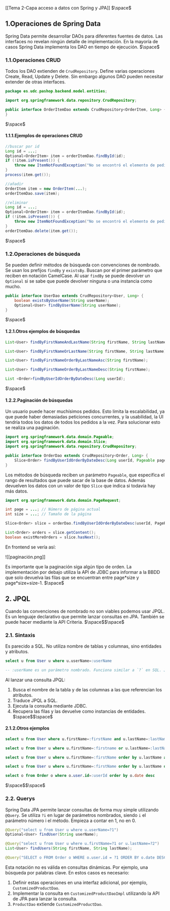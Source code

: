 [[Tema 2-Capa acceso a datos con Spring y JPA]]
$\space$
## 1.Operaciones de Spring Data
Spring Data permite desarrollar DAOs para diferentes fuentes de datos. Las interfaces no revelan ningún detalle de implementación. En la mayoría de casos Spring Data implementa los DAO en tiempo de ejecución.
$\space$
### 1.1.Operaciones CRUD
Todos los DAO extienden de `CrudRepository`. Define varias operaciones Create, Read, Update y Delete. Sin embargo algunos DAO pueden necesitar extender de otras interfaces.

```java
package es.udc.pashop.backend.model.entities;

import org.springframework.data.repository.CrudRepository;

public interface OrderItemDao extends CrudRepository<OrderItem, Long> {
}
```
$\space$
#### 1.1.1.Ejemplos de operaciones CRUD

```java
//buscar por id
Long id = ...;
Optional<OrderItem> item = orderItemDao.findById(id);
if (!item.isPresent()) {
    throw new ItemNotFoundException("No se encontró el elemento de pedido con el ID: " + id);
}
process(item.get());

//añadir
OrderItem item = new OrderItem(...);
orderItemDao.save(item);

//eliminar
Long id = ...;
Optional<OrderItem> item = orderItemDao.findById(id);
if (!item.isPresent()) {
    throw new ItemNotFoundException("No se encontró el elemento de pedido con el ID: " + id);
}
orderItemDao.delete(item.get());
```
$\space$
### 1.2.Operaciones de búsqueda
Se pueden definir métodos de búsqueda con convenciones de nombrado. Se usan los prefijos `findBy` y `existsBy`. Buscan por el primer parámetro que reciben en notación CamelCase. Al usar `findBy` se puede devolver un `Optional` si se sabe que puede devolver ninguna o una instancia como mucho.

```java
public interface UserDao extends CrudRepository<User, Long> {
    boolean existsByUserName(String userName);
    Optional<User> findByUserName(String userName);
}
```
$\space$
#### 1.2.1.Otros ejemplos de búsquedas

```java
List<User> findByFirstNameAndLastName(String firstName, String lastName);

List<User> findByFirstNameOrLastName(String firstName, String lastName);

List<User> findByFirstNameOrderByLastNameAsc(String firstName);

List<User> findByFirstNameOrderByLastNameDesc(String firstName);

List <Order>findByUserIdOrderByDateDesc(Long userId);
```
$\space$
#### 1.2.2.Paginación de búsquedas
Un usuario puede hacer muchísimos pedidos. Esto limita la escalabilidad, ya que puede haber demasiadas peticiones concurrentes, y la usabilidad, la UI tendría todos los datos de todos los pedidos a la vez. Para solucionar esto se realiza una paginación.

```java
import org.springframework.data.domain.Pageable;
import org.springframework.data.domain.Slice;
import org.springframework.data.repository.CrudRepository;

public interface OrderDao extends CrudRepository<Order, Long> {
    Slice<Order> findByUserIdOrderByDateDesc(Long userId, Pageable pageable);
}
```

Los métodos de búsqueda reciben un parámetro `Pageable`, que especifica el rango de resultados que puede sacar de la base de datos. Además devuelven los datos con un valor de tipo `Slice` que indica si todavía hay más datos.

```java
import org.springframework.data.domain.PageRequest;

int page = ...; // Número de página actual
int size = ...; // Tamaño de la página

Slice<Order> slice = orderDao.findByUserIdOrderByDateDesc(userId, PageRequest.of(page, size));

List<Order> orders = slice.getContent(); 
boolean existMoreOrders = slice.hasNext(); 
```

En frontend se vería así:

![[paginación.png]]

Es importante que la paginación siga algún tipo de orden. La implementación por debajo utiliza la API de JDBC para informar a la BBDD que solo devuelva las filas que se encuentran entre page\*size y page\*size+size-1.
$\space$
## 2. JPQL
Cuando las convenciones de nombrado no son viables podemos usar JPQL. Es un lenguaje declarativo que permite lanzar consultas en JPA. También se puede hacer mediante la API Criteria.
$\space$$\space$
### 2.1. Sintaxis
Es parecido a SQL. No utiliza nombre de tablas y columnas, sino entidades y atributos.

```sql
select u from User u where u.userName=:userName

-- :userName es un parámetro nombrado. Funciona similar a `?` en SQL. JPA permite sustituirlo por un valor antes de lanzar la consulta. 
```

Al lanzar una consulta JPQL:
1. Busca el nombre de la tabla y de las columnas a las que referencian los atributos.
2. Traduce JPQL a SQL.
3. Ejecuta la consulta mediante JDBC.
4.  Recupera las filas y las devuelve como instancias de entidades.
$\space$$\space$
#### 2.1.2.Otros ejemplos

```sql
select u from User where u.firstName=:firstName and u.lastName=:lastName

select u from User u where u.firstName=:firstname or u.lastName=:lastName

select u from User u where u.firstName=:firstName order by u.lastName asc

select u from User u where u.firstName=:firstName order by u.lastName desc

select o from Order o where o.user.id=:userId order by o.date desc
```
$\space$$\space$
### 2.2. Querys
Spring Data JPA permite lanzar consultas de forma muy simple utilizando `@Query`. Se utiliza `?i` en lugar de parámetros nombrados, siendo `i` el parámetro número i el método. Empieza a contar en 1, no en 0.

```Java
@Query("select u from User u where u.userName=?1")
Optional<User> findUser(String userName);

@Query("select u from User u where u.firstName=?1 or u.lastName=?2")
List<User> findUsers(String firstName, String lastName);

@Query("SELECT o FROM Order o WHERE o.user.id = ?1 ORDER BY o.date DESC") Slice findOrders(Long userId, Pageable pageable); // Con paginación
```

Esta notación no es válida en consultas dinámicas. Por ejemplo, una búsqueda por palabras clave. En estos casos es necesario:
1. Definir estas operaciones en una interfaz adicional, por ejemplo, `CustomizedProductDao`.
2. Implementar la consulta en `CustomizedProductDaoImpl` utilizando la API de JPA para lanzar la consulta.
3. `ProductDao` extiende `CustomizedProductDao`.




